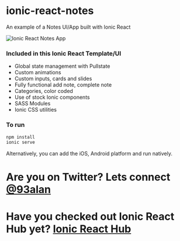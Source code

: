 # ionic-react-notes
An example of a Notes UI/App built with Ionic React

![Ionic React Notes App](https://repository-images.githubusercontent.com/355272810/25392780-9707-11eb-95b2-bb9c6eefd313)

### Included in this Ionic React Template/UI
* Global state management with Pullstate
* Custom animations
* Custom inputs, cards and slides
* Fully functional add note, complete note
* Categories, color coded
* Use of stock Ionic components
* SASS Modules
* Ionic CSS utilities

### To run

```javascript
npm install
ionic serve
```

Alternatively, you can add the iOS, Android platform and run natively.

# Are you on Twitter? Lets connect [@93alan](https://twitter.com/93alan)
# Have you checked out Ionic React Hub yet? [Ionic React Hub](https://ionicreacthub.com)
